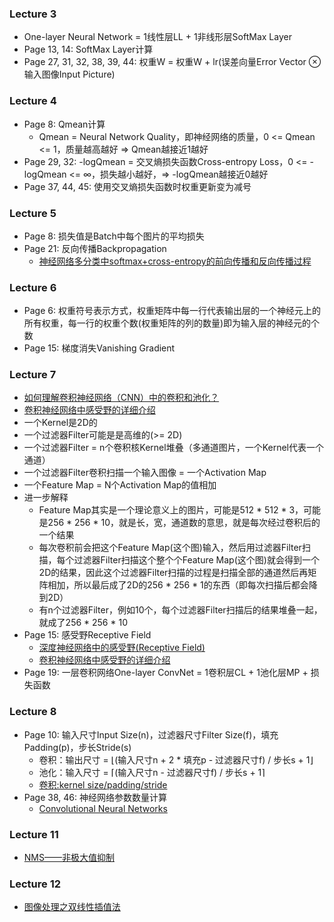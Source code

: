### Lecture 3
* One-layer Neural Network = 1线性层LL + 1非线形层SoftMax Layer
* Page 13, 14: SoftMax Layer计算
* Page 27, 31, 32, 38, 39, 44: 权重W = 权重W + lr(误差向量Error Vector ⊗ 输入图像Input Picture)

### Lecture 4
* Page 8: Qmean计算
    * Qmean = Neural Network Quality，即神经网络的质量，0 <= Qmean <= 1，质量越高越好 => Qmean越接近1越好
* Page 29, 32: -logQmean = 交叉熵损失函数Cross-entropy Loss，0 <= -logQmean <= ∞，损失越小越好，=> -logQmean越接近0越好
* Page 37, 44, 45: 使用交叉熵损失函数时权重更新变为减号

### Lecture 5
* Page 8: 损失值是Batch中每个图片的平均损失
* Page 21: 反向传播Backpropagation
    * [神经网络多分类中softmax+cross-entropy的前向传播和反向传播过程](https://zhuanlan.zhihu.com/p/86184547)

### Lecture 6
* Page 6: 权重符号表示方式，权重矩阵中每一行代表输出层的一个神经元上的所有权重，每一行的权重个数(权重矩阵的列的数量)即为输入层的神经元的个数
* Page 15: 梯度消失Vanishing Gradient

### Lecture 7
* [如何理解卷积神经网络（CNN）中的卷积和池化？](https://www.zhihu.com/question/49376084?sort=created)
* [卷积神经网络中感受野的详细介绍](https://blog.csdn.net/program_developer/article/details/80958716)
* 一个Kernel是2D的
* 一个过滤器Filter可能是是高维的(>= 2D)
* 一个过滤器Filter = n个卷积核Kernel堆叠（多通道图片，一个Kernel代表一个通道）
* 一个过滤器Filter卷积扫描一个输入图像 = 一个Activation Map
* 一个Feature Map = N个Activation Map的值相加
* 进一步解释
    * Feature Map其实是一个理论意义上的图片，可能是512 * 512 * 3，可能是256 * 256 * 10，就是长，宽，通道数的意思，就是每次经过卷积后的一个结果
    * 每次卷积前会把这个Feature Map(这个图)输入，然后用过滤器Filter扫描，每个过滤器Filter扫描这个整个个Feature Map(这个图)就会得到一个2D的结果，因此这个过滤器Filter扫描的过程是扫描全部的通道然后再矩阵相加，所以最后成了2D的256 * 256 * 1的东西（即每次扫描后都会降到2D）
    * 有n个过滤器Filter，例如10个，每个过滤器Filter扫描后的结果堆叠一起，就成了256 * 256 * 10
* Page 15: 感受野Receptive Field
    * [深度神经网络中的感受野(Receptive Field)](https://zhuanlan.zhihu.com/p/28492837)
    * [卷积神经网络中感受野的详细介绍](https://blog.csdn.net/program_developer/article/details/80958716)
* Page 19: 一层卷积网络One-layer ConvNet = 1卷积层CL + 1池化层MP + 损失函数

### Lecture 8
* Page 10: 输入尺寸Input Size(n)，过滤器尺寸Filter Size(f)，填充Padding(p)，步长Stride(s)
    * 卷积：输出尺寸 = ⌊(输入尺寸n + 2 * 填充p - 过滤器尺寸f) / 步长s + 1⌋
    * 池化：输入尺寸 = ⌈(输入尺寸n - 过滤器尺寸f) / 步长s + 1⌉
    * [卷积:kernel size/padding/stride](https://blog.csdn.net/weixin_42490152/article/details/100160864)
* Page 38, 46: 神经网络参数数量计算
    * [Convolutional Neural Networks](https://www.cs.toronto.edu/~lczhang/360/lec/w04/convnet.html)

### Lecture 11
* [NMS——非极大值抑制](https://blog.csdn.net/shuzfan/article/details/52711706)

### Lecture 12
* [图像处理之双线性插值法](https://blog.csdn.net/qq_37577735/article/details/80041586)
